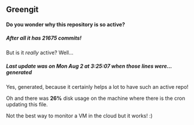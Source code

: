 ## Greengit

#### Do you wonder why this repository is so active?

##### After all it has 21675 commits!

But is it *really* active? Well...

##### Last update was on Mon Aug 2 at 3:25:07 when those lines were... generated

Yes, generated, because it certainly helps a lot to have such an active repo!

Oh and there was **26%** disk usage on the machine
where there is the cron updating this file.

Not the best way to monitor a VM in the cloud but it works! :)
